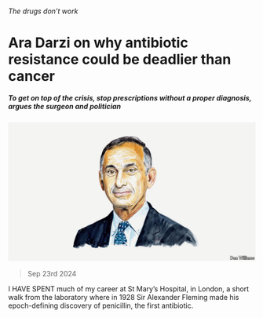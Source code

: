 ###### The drugs don’t work

# Ara Darzi on why antibiotic resistance could be deadlier than cancer 

##### To get on top of the crisis, stop prescriptions without a proper diagnosis, argues the surgeon and politician 

![image](images/20240913_BID001.jpg) 

> Sep 23rd 2024 

I HAVE SPENT much of my career at St Mary’s Hospital, in London, a short walk from the laboratory where in 1928 Sir Alexander Fleming made his epoch-defining discovery of penicillin, the first antibiotic.

